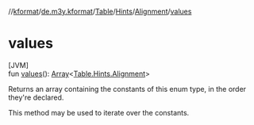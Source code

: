 //[kformat](../../../../../index.md)/[de.m3y.kformat](../../../index.md)/[Table](../../index.md)/[Hints](../index.md)/[Alignment](index.md)/[values](values.md)

# values

[JVM]\
fun [values](values.md)(): [Array](https://kotlinlang.org/api/core/kotlin-stdlib/kotlin/-array/index.html)&lt;[Table.Hints.Alignment](index.md)&gt;

Returns an array containing the constants of this enum type, in the order they're declared.

This method may be used to iterate over the constants.